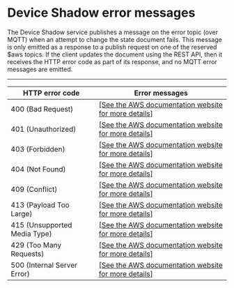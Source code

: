 # Device Shadow error messages<a name="device-shadow-error-messages"></a>

The Device Shadow service publishes a message on the error topic \(over MQTT\) when an attempt to change the state document fails\. This message is only emitted as a response to a publish request on one of the reserved $aws topics\. If the client updates the document using the REST API, then it receives the HTTP error code as part of its response, and no MQTT error messages are emitted\.


****  

| HTTP error code | Error messages | 
| --- | --- | 
| 400 \(Bad Request\) |  [\[See the AWS documentation website for more details\]](http://docs.aws.amazon.com/iot/latest/developerguide/device-shadow-error-messages.html)  | 
| 401 \(Unauthorized\) |  [\[See the AWS documentation website for more details\]](http://docs.aws.amazon.com/iot/latest/developerguide/device-shadow-error-messages.html)  | 
| 403 \(Forbidden\) |  [\[See the AWS documentation website for more details\]](http://docs.aws.amazon.com/iot/latest/developerguide/device-shadow-error-messages.html)  | 
| 404 \(Not Found\) |  [\[See the AWS documentation website for more details\]](http://docs.aws.amazon.com/iot/latest/developerguide/device-shadow-error-messages.html)  | 
| 409 \(Conflict\) |  [\[See the AWS documentation website for more details\]](http://docs.aws.amazon.com/iot/latest/developerguide/device-shadow-error-messages.html)  | 
| 413 \(Payload Too Large\) |  [\[See the AWS documentation website for more details\]](http://docs.aws.amazon.com/iot/latest/developerguide/device-shadow-error-messages.html)  | 
| 415 \(Unsupported Media Type\) |  [\[See the AWS documentation website for more details\]](http://docs.aws.amazon.com/iot/latest/developerguide/device-shadow-error-messages.html)  | 
| 429 \(Too Many Requests\) |  [\[See the AWS documentation website for more details\]](http://docs.aws.amazon.com/iot/latest/developerguide/device-shadow-error-messages.html)  | 
| 500 \(Internal Server Error\) |  [\[See the AWS documentation website for more details\]](http://docs.aws.amazon.com/iot/latest/developerguide/device-shadow-error-messages.html)  | 